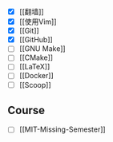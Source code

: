 - [x] [[翻墙]]
- [x] [[使用Vim]]
- [x] [[Git]]
- [x] [[GitHub]]
- [ ] [[GNU Make]]
- [ ] [[CMake]]
- [ ] [[LaTeX]]
- [ ] [[Docker]]
- [ ] [[Scoop]]

## Course

- [ ] [[MIT-Missing-Semester]]
